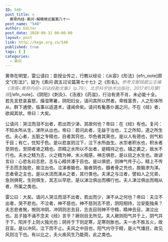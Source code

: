 ```yaml
---
ID: 540
post_title: >
  黄帝内经·素问·解精微论篇第八十一
post_name: "540"
author: Editor
post_date: 2020-08-31 00:00:00
layout: post
link: http://kege.org.cn/540
published: true
tags: [ ]
categories:
  - 素问
---
```

黄帝在明堂，雷公请曰：臣授业传之，行教以经论：《从容》《形法》[efn_note]原文“《形法》”，疑为《素问·疏五过论篇第七十七》之《形名》。<span style="color: #808080;"><em>参考文献钱超尘主编《清儒&lt;黄帝内经&gt;训诂校勘文集》（p.78），北京科学技术出版社，2017年1月第1版</em></span>[/efn_note]、《阴阳》《刺灸》、《汤液》《药滋》，行治有贤不肖，未必能十全。若先言悲哀喜怒，燥湿寒暑，阴阳妇女，请问其所以然者。卑贱富贵，人之形体所从，群下通使，临事以适道术，谨闻命矣。请问有毚愚仆漏之问，不在《经》者，欲闻其状。帝曰：大矣。

公请问：哭泣而泪不出者，若出而少涕，其故何也？帝曰：在《经》有也。复问：不知水所从生，涕所从出也。帝曰：若问此者，无益于治也，工之所知，道之所生也。夫心者，五脏之专精也，目者其窍也，华色者其荣也，是以人有德也，则气和于目；有亡，忧知于色。是以悲哀则泣下，泣下水所由生。水宗者积水也，积水者至阴也，至阴者肾之精也。宗精之水所以不出者，是精持之也，辅之裹之，故水不行也。夫水之精为志，火之精为神，水火相感，神志俱悲，是以目之水生也。故谚言曰：心悲名曰志悲，志与心精共凑于目也。是以俱悲，则神气传于心，精上不传于志而志独悲，故泣出也。泣涕者脑也，脑者阴也，髓者骨之充也，故脑渗为涕。志者骨之主也，是以水流而涕从之者，其行类也。夫涕之与泣者，譬如人之兄弟，急则俱死，生则俱生，其志以早悲，是以涕泣俱出而横行也。夫人涕泣俱出而相从者，所属之类也。

雷公曰：大矣。请问人哭泣而泪不出者，若出而少，涕不从之何也？帝曰：夫泣不出者，哭不悲也。不泣者，神不慈也。神不慈则志不悲，阴阳相持，泣安能独来？夫志悲者惋，惋则冲阴，冲阴则志去目，志去目则神不守精，精神去目，涕泣出也。且子独不诵不念夫《经》言乎？厥则目无所见。夫人厥则阳气并于上，阴气并于下。阳并于上则火独光也；阴并于下则足寒，足寒则胀也。夫一水不胜五火，故目盲。是以冲风，泣下而不止。夫风之中目也，阳气内守于精，是火气燔目，故见风则泣下也。有以比之，夫火疾风生乃能雨，此之类也。